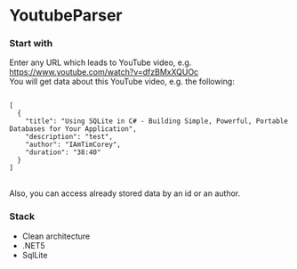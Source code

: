 # YoutubeParser
### Start with
Enter any URL which leads to YouTube video, e.g. https://www.youtube.com/watch?v=dfzBMxXQUOc <br/>
You will get data about this YouTube video, e.g. the following: <br/>
<pre>
<code>
[
  {
    "title": "Using SQLite in C# - Building Simple, Powerful, Portable Databases for Your Application",
    "description": "test",
    "author": "IAmTimCorey",
    "duration": "38:40"
  }
]
</code>
</pre>
Also, you can access already stored data by an id or an author.
### Stack
- Clean architecture
- .NET5
- SqlLite
